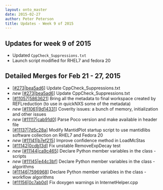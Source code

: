 ```yaml
---
layout: onto_master
date: 2015-02-27
author: Peter Peterson
title: Updates - Week 9 of 2015
---
```

Updates for week 9 of 2015
--------------------------
* Updated `CppCheck_Suppressions.txt`
* Launch script modified for RHEL7 and fedora 20

Detailed Merges for Feb 21 - 27, 2015
-------------------------------------
* \[[#273](https://github.com/mantidproject/mantid/pull/273)\|[bea5ad6](https://github.com/mantidproject/mantid/commit/bea5ad61b5adb0cd863307fe2c9f80501989fe36)\] Update CppCheck_Suppressions.txt
* *new* \[[#273](https://github.com/mantidproject/mantid/pull/273)\|[bea5ad6](https://github.com/mantidproject/mantid/commit/bea5ad61b5adb0cd863307fe2c9f80501989fe36)\] Update CppCheck_Suppressions.txt
* \[[#11057](http://trac.mantidproject.org/mantid/ticket/11057)\|[5863621](https://github.com/mantidproject/mantid/commit/58636211a6a2b11d8020bc9db8d931a6fa373400)\] Bring all the metadata to final workspace created by REFLreduction (to use in quickNXS some of the metadata)
* *new* \[[#11061](http://trac.mantidproject.org/mantid/ticket/11061)\|[9d14331](https://github.com/mantidproject/mantid/commit/9d1433157e2798fcd67c097b421ffb37935e42f8)\] Coverity issues: a bunch of memory, initialization and other issues
* *new* \[[#11117](http://trac.mantidproject.org/mantid/ticket/11117)\|[cab91d0](https://github.com/mantidproject/mantid/commit/cab91d0146cfce665b568a9dbbac83a5077f5118)\] Parse Poco version and make available in header file
* \[[#11137](http://trac.mantidproject.org/mantid/ticket/11137)\|[7d5c28a](https://github.com/mantidproject/mantid/commit/7d5c28aace26785c939c659b28d58ab16bf7fd1b)\] Modify MantidPlot startup script to use mantidlibs software collection on RHEL7 and Fedora 20
* *new* \[[#11141](http://trac.mantidproject.org/mantid/ticket/11141)\|[b7ef215](https://github.com/mantidproject/mantid/commit/b7ef21575c647d8d812f815e5b8b60593dbaca5a)\] Improve confidence method in LoadMcStas
* \[[#11142](http://trac.mantidproject.org/mantid/ticket/11142)\|[0cdb13d](https://github.com/mantidproject/mantid/commit/0cdb13d020b4e9d03954dcb5a9ac6b0f35959736)\] Fix unstable RemoveExpDecay test
* *new* \[[#11144](http://trac.mantidproject.org/mantid/ticket/11144)\|[ca9c465](https://github.com/mantidproject/mantid/commit/ca9c465470e00eb186894f1034a806c2d4522b34)\] Declare Python member variables in the class - scripts
* *new* \[[#11145](http://trac.mantidproject.org/mantid/ticket/11145)\|[e44c3bf](https://github.com/mantidproject/mantid/commit/e44c3bf4aa2af04aa5c4b15f663403e511448504)\] Declare Python member variables in the class - algorithms
* \[[#11146](http://trac.mantidproject.org/mantid/ticket/11146)\|[7596968](https://github.com/mantidproject/mantid/commit/759696886c68361a02ea835e4ac140ba128fc408)\] Declare Python member variables in the class - workflow algorithms
* \[[#11156](http://trac.mantidproject.org/mantid/ticket/11156)\|[0c7ab0d](https://github.com/mantidproject/mantid/commit/0c7ab0dd51ab60dfb3ea474b784f3ad3af9f5a59)\] Fix doxygen warnings in InternetHelper.cpp
